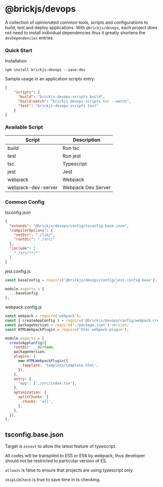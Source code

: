 # @brickjs/devops

A collection of opinionated common tools, scripts and configurations to build, test and deploy applications. 
With `@brickjs/devops`, each project does not need to install individual dependencies thus it greatly shortens the `devDependencies` entries.  

### Quick Start

Installation
```
npm install brickjs-devops --save-dev
```

Sample usage in an application scripts entry:
```json
{
    "scripts": {
      "build": "brickjs-devops-scripts build",
      "build:watch": "brickjs-devops-scripts tsc --watch",
      "test": "brickjs-devops-scripts test"
    }
}
```

### Available Script

| Script | Description |
|------|------------|
| build | Run tsc |
| test | Run jest |
| tsc | Typescript |
| jest | Jest |
| webpack | Webpack |
| webpack-dev-server | Webpack Dev Server |

### Common Config

tsconfig.json
```json
{
  "extends": "@brickjs/devops/config/tsconfig.base.json",
  "compilerOptions": {
    "outDir": "./lib/",
    "rootDir": "./src/"
  },
  "include": [
    "./src/**/*"
  ]
}
```

jest.config.js
```javascript
const baseConfig = require('@brickjs/devops/config/jest.config.base');

module.exports = {
  ...baseConfig,
};
```

webpack.config.js
```javascript
const webpack = require('webpack');
const { createAppConfig } = require('@brickjs/devops/config/webpack.create.config');
const packageVersion = require('./package.json').version;
const HTMLWebpackPlugin = require('html-webpack-plugin');

module.exports = [
  createAppConfig({
    rootDir: __dirname,
    packageVersion,
    plugins: [
      new HTMLWebpackPlugin({
        template: 'template/template.html',
      }),
    ],
    entry: {
      'app': ['./src/index.tsx'],
    },
    optimization: {
      splitChunks: {
        chunks: 'all',
      },
    },
  }),
];

```

## tsconfig.base.json

Target is `esnext` to allow the latest feature of typescript.

All codes will be transpiled to ES5 or ES6 by webpack, thus
developer should not be restricted to particular version of ES.

`allowJs` is false to ensure that projects are using typescript only.

`skipLibCheck` is true to save time in ts checking.
